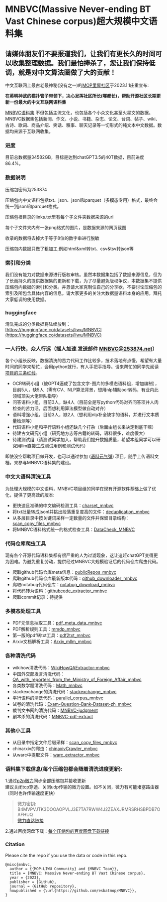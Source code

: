 # MNBVC(Massive Never-ending BT Vast Chinese corpus)超大规模中文语料集

## 请媒体朋友们不要报道我们，让我们有更长久的时间可以收集整理数据。我们最怕捧杀了，您让我们保持低调，就是对中文算法圈做了大的贡献！

中文互联网上最古老最神秘(没有之一)的[MOP里屋社区](http://mnbvc.253874.net/)于2023.1.1庄重宣布:

**在英明神武的猫扑管子带领下，决心发挥社区所长(哪都长)，帮助开源社区长期更新一份最大的中文互联网语料集**

[MNBVC语料集](https://wiki.mnbvc.org) 不但包括主流文化，也包括各个小众文化甚至火星文的数据。MNBVC数据集包括新闻、作文、小说、书籍、杂志、论文、台词、帖子、wiki、古诗、歌词、商品介绍、笑话、糗事、聊天记录等一切形式的纯文本中文数据。数据均来源于互联网收集。

### 进度

目前总数据量34582GB，目标是达到chatGPT3.5的40T数据，目前进度86.4%。  

### 数据说明
压缩包密码为253874

压缩包内中文语料包括txt、json、jsonl和parquet（多模态专用）格式，最终会统一到jsonl和parquet格式。

压缩包根目录的links.txt里有每个子文件夹数据来源的url

每个子文件夹内有一张png格式的图片，是数据来源的网页截图

收录的数据将去掉大于等于8位的数字串进行脱敏

压缩包内数据只做了粗加工,例如html&xml转txt、csv&tsv转json等

### 索引和分类

我们没有能力对数据来源进行版权审核。虽然本数据集包括了数据来源信息，但为了长而持久的提供数据集的更新和下载，为了尽量避免版权争议，本数据集不提供压缩包内数据的索引和分类。并恳请大家克制住自己的分享欲，不要讨论压缩包的索引及所包含具体内容的信息。请大家更多的关注大数据量语料本身的应用，拜托大家低调的使用数据。

### huggingface

清洗完成的分类数据将陆续放到：[https://huggingface.co/datasets/liwu/MNBVC](https://huggingface.co/datasets/liwu/MNBVC)

### 一人行快，众人行远（摇人加速 发送邮件 MNBVC@253874.net）

各个小组长反映，数据清洗的苦力代码工作比较多，技术落地有点慢，希望有大量时间的同学来帮忙，会用python就行，有人手把手指导。请来帮忙的同学先阅读[项目的三条红线](https://wiki.mnbvc.org/doku.php/xmhx)。

 + OCR转码小组（被GPT4逼成了包含文字-图片的多模态语料组，增加编制），目前5人，缺5人（需有CV、NLP算法背景，想用nlp辅助ocr转码，有业内此领域顶尖大佬带队指导）
 + 问答语料小组，目前3人，缺4人（目前全是写python代码对齐问答项并人肉检查的苦力活，后面想利用算法模型做自动对齐）
 + 语料增强小组，目前3人，缺2人（想利用nlp补全缺字的语料，并进行文本质量检测等）
 + 代码语料小组和平行语料小组还缺几个打杂（后面由组长来决定到底干嘛）
 + 待建古文研究小组（研究地方志等古籍的转码，语料很多，难度很大）
 + 待建测试组（请测试同学加入，帮助我们提升数据质量，希望本组同学可以研究用llm直接生成测试用例和测试代码）

即使没空帮助项目做开发，也可以通过参加 ([语料元气弹](https://mnbvc.253874.net/upload/form.htm)) 项目，随手上传语料文档，来参与MNBVC语料集的建设。

### 中文大语料清洗工具

为处理大规模的中文语料，MNBVC项目组的同学在现有开源软件基础上做了优化，提供了更高效的版本:  

 + 更快速且准确的中文编码检测工具：[charset_mnbvc](https://github.com/alanshi/charset_mnbvc)    
 + 将txt批量转成jsonl并挑出段落重复度高的文件：[deduplication_mnbvc](https://github.com/aplmikex/deduplication_mnbvc)   
 + 从多层目录中按关键词采样一定数量的文件并保留目录结构：[scan_copy_files_mnbvc](https://github.com/wanng-ide/scan_copy_files_mnbvc)   
 + 将MNBVC语料格式统一的格式检查工具：[DataCheck_MNBVC](https://github.com/X94521/DataCheck_MNBVC)

### 代码仓库爬虫工具

现有各个开源代码语料集都有很严重的人为过滤现象，这让追赶chatGPT变得更为困难。为避免重复劳动，提供经过MNBVC大规模验证后的代码仓库爬虫代码。

 + 爬取github代码仓库meta信息：[publicRepos_mnbvc](https://github.com/washing1127/publicRepos_mnbvc)
 + 爬取github代码仓库最新版本代码：[github_downloader_mnbvc](https://github.com/imgingroot/github_downloader_mnbvc)
 + 爬取notabug代码仓库：[notabug_download_mnbvc](https://github.com/gezi2333/notabug_download_mnbvc)
 + 将代码转为语料：[githubcode_extractor_mnbvc](https://github.com/LinnaWang76/githubcode_extractor_mnbvc)
 + 爬取commit记录：待提供

### 多模态处理工具
 + PDF元信息抽取工具：[pdf_meta_data_mnbvc](https://github.com/MIracleyin/pdf_meta_data_mnbvc)       
 + PDF解析规则工具：[mmdp_mnbvc](https://github.com/MIracleyin/mmdp_mnbvc)
 + 第一版的pdf转txt工具：[pdf2txt_mnbvc](https://github.com/jayhenry/pdf2txt_mnbvc) 
 + Arxiv文档解析工具：[Arxiv_mllm_mnbvc](https://github.com/flychen59/Arxiv_mllm_mnbvc) 

### 各种清洗代码
 + wikihow清洗代码：[WikiHowQAExtractor-mnbvc](https://github.com/wanicca/WikiHowQAExtractor-mnbvc)  
 + 中国外交部发言清洗代码：[QA_with_reporters_from_the_Ministry_of_Foreign_Affair_mnbvc](https://github.com/UnstoppableCurry/QA_with_reporters_from_the_Ministry_of_Foreign_Affair_mnbvc)    
 + 各类数学题清洗代码：[Math_mnbvc](https://github.com/X94521/Math_mnbvc)   
 + stackexchange的清洗代码：[stackexchange_mnbvc](https://github.com/livehl/stackexchange_mnbvc)
 + 平行语料的清洗代码：[parallel_corpus_mnbvc](https://github.com/liyongsea/parallel_corpus_mnbvc)  
 + 试卷的清洗代码：[Exam-Question-Bank-Dataset-zh_mnbvc](https://github.com/UnstoppableCurry/Exam-Question-Bank-Dataset-zh_mnbvc)
 + 裁判文书网的清洗代码：[MNBVC-judgment](https://github.com/wormtooth/MNBVC-judgment)
 + 剧本杀的清洗代码：[MNBVC-pdf-extract](https://github.com/459737087/MNBVC-pdf-extract/)

### 其他小工具
 + 从目录中指定文件后缀采样：[scan_copy_files_mnbvc](https://github.com/wanng-ide/scan_copy_files_mnbvc)
 + chinarxiv的爬虫：[chinaxivCrawler_mnbvc](https://github.com/wyzhangyuhan/chinaxivCrawler_mnbvc)
 + 从warc中提取文件：[warc_extractor_mnbvc](https://github.com/akira-l/warc_extractor_mnbvc)
 
### 语料集下载信息(每个压缩包都会随着清洗进度更新):

1.通过[p2p微力](http://www.verysync.com/manual/)同步全部压缩包并接收更新    
建议关闭tcp穿透、关闭udp传输的微力设置。如不关闭，微力有可能堵塞路由器（同时也许传输速度更快）    
>微力密钥: B4MVPVJTK3DOOAOPVLJ3E7TA7RWW4J2ZEAXJRMRSRHSBPDB7OAFHUQ    
>[微力直达链接](https://link.verysync.com/#f=MNBVC%40xclimbing&sz=105E4&k=P4AJDJXHY3RCCOCDJZX3S7HO7FKK4X2NSOLXFAFGFVGPDRP7COTVIE&d=SJZHVB7GAZZLS2ZN43D3NNEBHPMU&t=1&tm=1676793101554&v=v2.16.0&a=1
)

2.通过百度网盘下载：[每个压缩包的百度网盘下载链接](dupan/README.md)

### Citation

Please cite the repo if you use the data or code in this repo.

```
@misc{mnbvc,
  author = {{MOP-LIWU Community} and {MNBVC Team}},
  title = {MNBVC: Massive Never-ending BT Vast Chinese corpus},
  year = {2023},
  publisher = {GitHub},
  journal = {GitHub repository},
  howpublished = {\url{https://github.com/esbatmop/MNBVC}},
}
```
